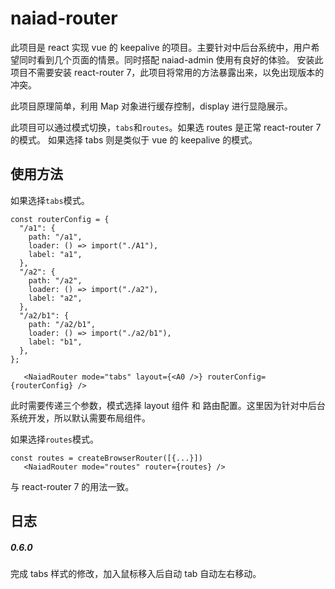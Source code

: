 # naiad-router

此项目是 react 实现 vue 的 keepalive 的项目。主要针对中后台系统中，用户希望同时看到几个页面的情景。同时搭配 naiad-admin 使用有良好的体验。
安装此项目不需要安装 react-router 7，此项目将常用的方法暴露出来，以免出现版本的冲突。

此项目原理简单，利用 Map 对象进行缓存控制，display 进行显隐展示。

此项目可以通过模式切换，`tabs`和`routes`。如果选 routes 是正常 react-router 7 的模式。 如果选择 tabs 则是类似于 vue 的 keepalive 的模式。

## 使用方法

如果选择`tabs`模式。

```
const routerConfig = {
  "/a1": {
    path: "/a1",
    loader: () => import("./A1"),
    label: "a1",
  },
  "/a2": {
    path: "/a2",
    loader: () => import("./a2"),
    label: "a2",
  },
  "/a2/b1": {
    path: "/a2/b1",
    loader: () => import("./a2/b1"),
    label: "b1",
  },
};

   <NaiadRouter mode="tabs" layout={<A0 />} routerConfig={routerConfig} />
```

此时需要传递三个参数，模式选择 layout 组件 和 路由配置。这里因为针对中后台系统开发，所以默认需要布局组件。

如果选择`routes`模式。

```
const routes = createBrowserRouter([{...}])
   <NaiadRouter mode="routes" router={routes} />
```

与 react-router 7 的用法一致。

## 日志

##### 0.6.0

完成 tabs 样式的修改，加入鼠标移入后自动 tab 自动左右移动。
